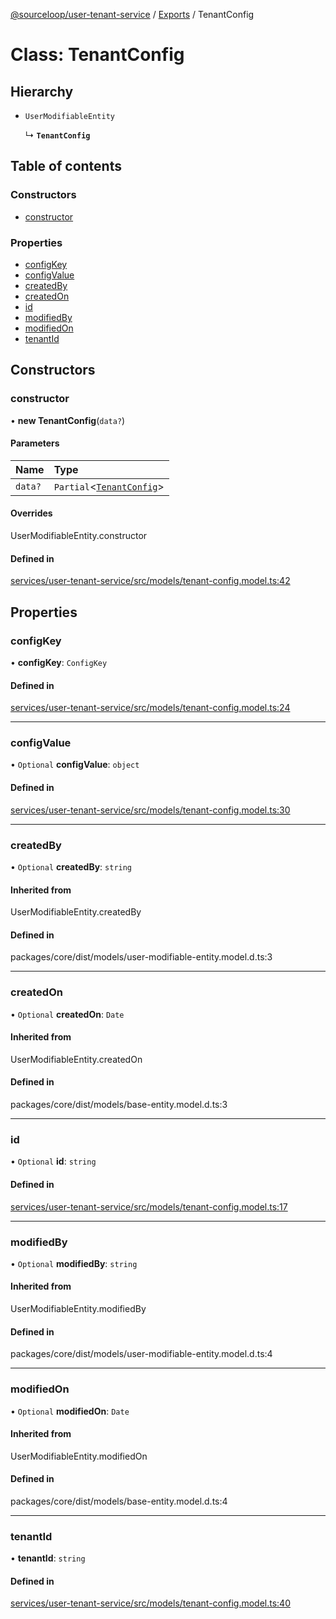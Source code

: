 [@sourceloop/user-tenant-service](../README.md) / [Exports](../modules.md) / TenantConfig

# Class: TenantConfig

## Hierarchy

- `UserModifiableEntity`

  ↳ **`TenantConfig`**

## Table of contents

### Constructors

- [constructor](TenantConfig.md#constructor)

### Properties

- [configKey](TenantConfig.md#configkey)
- [configValue](TenantConfig.md#configvalue)
- [createdBy](TenantConfig.md#createdby)
- [createdOn](TenantConfig.md#createdon)
- [id](TenantConfig.md#id)
- [modifiedBy](TenantConfig.md#modifiedby)
- [modifiedOn](TenantConfig.md#modifiedon)
- [tenantId](TenantConfig.md#tenantid)

## Constructors

### constructor

• **new TenantConfig**(`data?`)

#### Parameters

| Name | Type |
| :------ | :------ |
| `data?` | `Partial`<[`TenantConfig`](TenantConfig.md)\> |

#### Overrides

UserModifiableEntity.constructor

#### Defined in

[services/user-tenant-service/src/models/tenant-config.model.ts:42](https://github.com/sourcefuse/loopback4-microservice-catalog/blob/77bb890a2/services/user-tenant-service/src/models/tenant-config.model.ts#L42)

## Properties

### configKey

• **configKey**: `ConfigKey`

#### Defined in

[services/user-tenant-service/src/models/tenant-config.model.ts:24](https://github.com/sourcefuse/loopback4-microservice-catalog/blob/77bb890a2/services/user-tenant-service/src/models/tenant-config.model.ts#L24)

___

### configValue

• `Optional` **configValue**: `object`

#### Defined in

[services/user-tenant-service/src/models/tenant-config.model.ts:30](https://github.com/sourcefuse/loopback4-microservice-catalog/blob/77bb890a2/services/user-tenant-service/src/models/tenant-config.model.ts#L30)

___

### createdBy

• `Optional` **createdBy**: `string`

#### Inherited from

UserModifiableEntity.createdBy

#### Defined in

packages/core/dist/models/user-modifiable-entity.model.d.ts:3

___

### createdOn

• `Optional` **createdOn**: `Date`

#### Inherited from

UserModifiableEntity.createdOn

#### Defined in

packages/core/dist/models/base-entity.model.d.ts:3

___

### id

• `Optional` **id**: `string`

#### Defined in

[services/user-tenant-service/src/models/tenant-config.model.ts:17](https://github.com/sourcefuse/loopback4-microservice-catalog/blob/77bb890a2/services/user-tenant-service/src/models/tenant-config.model.ts#L17)

___

### modifiedBy

• `Optional` **modifiedBy**: `string`

#### Inherited from

UserModifiableEntity.modifiedBy

#### Defined in

packages/core/dist/models/user-modifiable-entity.model.d.ts:4

___

### modifiedOn

• `Optional` **modifiedOn**: `Date`

#### Inherited from

UserModifiableEntity.modifiedOn

#### Defined in

packages/core/dist/models/base-entity.model.d.ts:4

___

### tenantId

• **tenantId**: `string`

#### Defined in

[services/user-tenant-service/src/models/tenant-config.model.ts:40](https://github.com/sourcefuse/loopback4-microservice-catalog/blob/77bb890a2/services/user-tenant-service/src/models/tenant-config.model.ts#L40)
